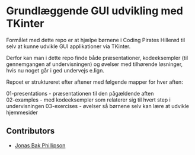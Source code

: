 # Grundlæggende GUI udvikling med TKinter
Formålet med dette repo er at hjælpe børnene i Coding Pirates Hillerød til selv at kunne udvikle GUI applikationer via TKinter.

Derfor kan man i dette repo finde både præsentationer, kodeeksempler (til gennemgangen af undervisningen) og øvelser med tilhørende løsninger, hvis nu noget går i ged undervejs e.lign.

Repoet er struktureret efter aftener med følgende mapper for hver aften:

01-presentations - præsentationen til den pågældende aften <br>
02-examples - med kodeeksempler som relaterer sig til hvert step i undervisningen
03-exercises - øvelser så børnene selv kan lære at udvikle hjemmesider

## Contributors
* [Jonas Bak Phillipson](https://github.com/jbakchr)
